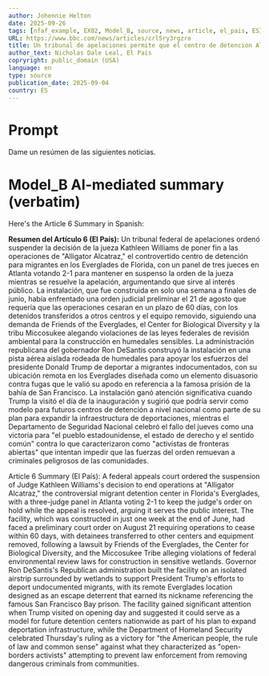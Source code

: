 ```yaml
---
author: Johennie Helton
date: 2025-09-26
tags: [nfaf_example, EX02, Model_B, source, news, article, el_pais, ES]
URL: https://www.bbc.com/news/articles/crl5ry3rgzro
title: Un tribunal de apelaciones permite que el centro de detención Alligator Alcatraz siga operando 
author_text: Nicholas Dale Leal, El Pais  
copryright: public_domain (USA)
language: en
type: source
publication_date: 2025-09-04
country: ES
---
```


# Prompt
Dame un resúmen de las siguientes noticias.

# Model_B AI-mediated summary (verbatim)
Here's the Article 6 Summary in Spanish:

**Resumen del Artículo 6 (El País):** Un tribunal federal de apelaciones ordenó suspender la decisión de la jueza Kathleen Williams de poner fin a las operaciones de "Alligator Alcatraz," el controvertido centro de detención para migrantes en los Everglades de Florida, con un panel de tres jueces en Atlanta votando 2-1 para mantener en suspenso la orden de la jueza mientras se resuelve la apelación, argumentando que sirve al interés público. La instalación, que fue construida en solo una semana a finales de junio, había enfrentado una orden judicial preliminar el 21 de agosto que requería que las operaciones cesaran en un plazo de 60 días, con los detenidos transferidos a otros centros y el equipo removido, siguiendo una demanda de Friends of the Everglades, el Center for Biological Diversity y la tribu Miccosukee alegando violaciones de las leyes federales de revisión ambiental para la construcción en humedales sensibles. La administración republicana del gobernador Ron DeSantis construyó la instalación en una pista aérea aislada rodeada de humedales para apoyar los esfuerzos del presidente Donald Trump de deportar a migrantes indocumentados, con su ubicación remota en los Everglades diseñada como un elemento disuasorio contra fugas que le valió su apodo en referencia a la famosa prisión de la bahía de San Francisco. La instalación ganó atención significativa cuando Trump la visitó el día de la inauguración y sugirió que podría servir como modelo para futuros centros de detención a nivel nacional como parte de su plan para expandir la infraestructura de deportaciones, mientras el Departamento de Seguridad Nacional celebró el fallo del jueves como una victoria para "el pueblo estadounidense, el estado de derecho y el sentido común" contra lo que caracterizaron como "activistas de fronteras abiertas" que intentan impedir que las fuerzas del orden remuevan a criminales peligrosos de las comunidades.



Article 6 Summary (El País): A federal appeals court ordered the suspension of Judge Kathleen Williams's decision to end operations at "Alligator Alcatraz," the controversial migrant detention center in Florida's Everglades, with a three-judge panel in Atlanta voting 2-1 to keep the judge's order on hold while the appeal is resolved, arguing it serves the public interest. The facility, which was constructed in just one week at the end of June, had faced a preliminary court order on August 21 requiring operations to cease within 60 days, with detainees transferred to other centers and equipment removed, following a lawsuit by Friends of the Everglades, the Center for Biological Diversity, and the Miccosukee Tribe alleging violations of federal environmental review laws for construction in sensitive wetlands. Governor Ron DeSantis's Republican administration built the facility on an isolated airstrip surrounded by wetlands to support President Trump's efforts to deport undocumented migrants, with its remote Everglades location designed as an escape deterrent that earned its nickname referencing the famous San Francisco Bay prison. The facility gained significant attention when Trump visited on opening day and suggested it could serve as a model for future detention centers nationwide as part of his plan to expand deportation infrastructure, while the Department of Homeland Security celebrated Thursday's ruling as a victory for "the American people, the rule of law and common sense" against what they characterized as "open-borders activists" attempting to prevent law enforcement from removing dangerous criminals from communities.